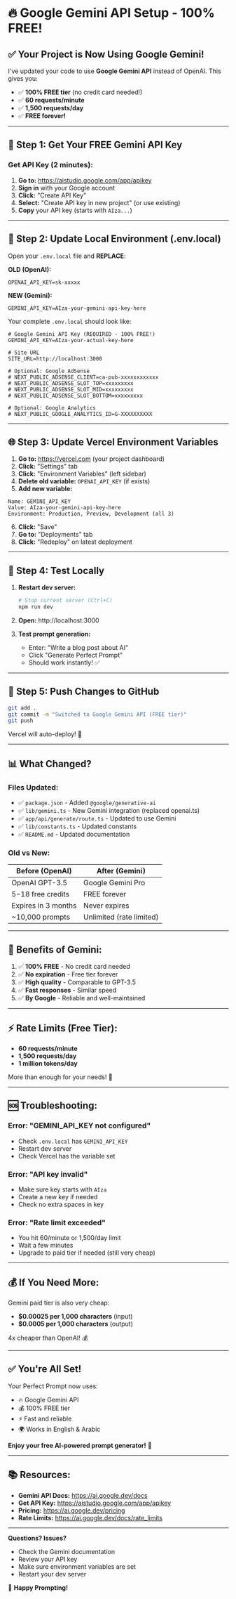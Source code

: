 # 🔥 Google Gemini API Setup - 100% FREE!

## ✅ Your Project is Now Using Google Gemini!

I've updated your code to use **Google Gemini API** instead of OpenAI. This gives you:
- ✅ **100% FREE tier** (no credit card needed!)
- ✅ **60 requests/minute**
- ✅ **1,500 requests/day**
- ✅ **FREE forever!**

---

## 🔑 Step 1: Get Your FREE Gemini API Key

### Get API Key (2 minutes):
1. **Go to:** https://aistudio.google.com/app/apikey
2. **Sign in** with your Google account
3. **Click:** "Create API Key"
4. **Select:** "Create API key in new project" (or use existing)
5. **Copy** your API key (starts with `AIza...`)

---

## 📝 Step 2: Update Local Environment (.env.local)

Open your `.env.local` file and **REPLACE**:

**OLD (OpenAI):**
```env
OPENAI_API_KEY=sk-xxxxx
```

**NEW (Gemini):**
```env
GEMINI_API_KEY=AIza-your-gemini-api-key-here
```

Your complete `.env.local` should look like:

```env
# Google Gemini API Key (REQUIRED - 100% FREE!)
GEMINI_API_KEY=AIza-your-actual-key-here

# Site URL
SITE_URL=http://localhost:3000

# Optional: Google AdSense
# NEXT_PUBLIC_ADSENSE_CLIENT=ca-pub-xxxxxxxxxxxx
# NEXT_PUBLIC_ADSENSE_SLOT_TOP=xxxxxxxxx
# NEXT_PUBLIC_ADSENSE_SLOT_MID=xxxxxxxxx
# NEXT_PUBLIC_ADSENSE_SLOT_BOTTOM=xxxxxxxxx

# Optional: Google Analytics
# NEXT_PUBLIC_GOOGLE_ANALYTICS_ID=G-XXXXXXXXXX
```

---

## 🌐 Step 3: Update Vercel Environment Variables

1. **Go to:** https://vercel.com (your project dashboard)
2. **Click:** "Settings" tab
3. **Click:** "Environment Variables" (left sidebar)
4. **Delete old variable:** `OPENAI_API_KEY` (if exists)
5. **Add new variable:**

```
Name: GEMINI_API_KEY
Value: AIza-your-gemini-api-key-here
Environment: Production, Preview, Development (all 3)
```

6. **Click:** "Save"
7. **Go to:** "Deployments" tab
8. **Click:** "Redeploy" on latest deployment

---

## 🧪 Step 4: Test Locally

1. **Restart dev server:**
   ```bash
   # Stop current server (Ctrl+C)
   npm run dev
   ```

2. **Open:** http://localhost:3000

3. **Test prompt generation:**
   - Enter: "Write a blog post about AI"
   - Click "Generate Perfect Prompt"
   - Should work instantly! ✅

---

## 🚀 Step 5: Push Changes to GitHub

```bash
git add .
git commit -m "Switched to Google Gemini API (FREE tier)"
git push
```

Vercel will auto-deploy! 🎉

---

## 📊 What Changed?

### Files Updated:
- ✅ `package.json` - Added `@google/generative-ai`
- ✅ `lib/gemini.ts` - New Gemini integration (replaced openai.ts)
- ✅ `app/api/generate/route.ts` - Updated to use Gemini
- ✅ `lib/constants.ts` - Updated constants
- ✅ `README.md` - Updated documentation

### Old vs New:

| Before (OpenAI) | After (Gemini) |
|----------------|----------------|
| OpenAI GPT-3.5 | Google Gemini Pro |
| $5-$18 free credits | FREE forever |
| Expires in 3 months | Never expires |
| ~10,000 prompts | Unlimited (rate limited) |

---

## 🎯 Benefits of Gemini:

1. ✅ **100% FREE** - No credit card needed
2. ✅ **No expiration** - Free tier forever
3. ✅ **High quality** - Comparable to GPT-3.5
4. ✅ **Fast responses** - Similar speed
5. ✅ **By Google** - Reliable and well-maintained

---

## ⚡ Rate Limits (Free Tier):

- **60 requests/minute**
- **1,500 requests/day**
- **1 million tokens/day**

More than enough for your needs! 🎉

---

## 🆘 Troubleshooting:

### Error: "GEMINI_API_KEY not configured"
- Check `.env.local` has `GEMINI_API_KEY`
- Restart dev server
- Check Vercel has the variable set

### Error: "API key invalid"
- Make sure key starts with `AIza`
- Create a new key if needed
- Check no extra spaces in key

### Error: "Rate limit exceeded"
- You hit 60/minute or 1,500/day limit
- Wait a few minutes
- Upgrade to paid tier if needed (still very cheap)

---

## 💰 If You Need More:

Gemini paid tier is also very cheap:
- **$0.00025 per 1,000 characters** (input)
- **$0.0005 per 1,000 characters** (output)

4x cheaper than OpenAI! 💰

---

## ✅ You're All Set!

Your Perfect Prompt now uses:
- 🔥 Google Gemini API
- 💰 100% FREE tier
- ⚡ Fast and reliable
- 🌍 Works in English & Arabic

**Enjoy your free AI-powered prompt generator!** 🚀

---

## 📚 Resources:

- **Gemini API Docs:** https://ai.google.dev/docs
- **Get API Key:** https://aistudio.google.com/app/apikey
- **Pricing:** https://ai.google.dev/pricing
- **Rate Limits:** https://ai.google.dev/docs/rate_limits

---

**Questions? Issues?**
- Check the Gemini documentation
- Review your API key
- Make sure environment variables are set
- Restart your dev server

🎉 **Happy Prompting!**


